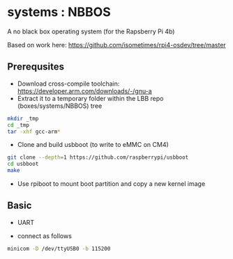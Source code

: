 # systems : NBBOS

A no black box operating system (for the Rapsberry Pi 4b)

Based on work here: https://github.com/isometimes/rpi4-osdev/tree/master

## Prerequsites

- Download cross-compile toolchain: https://developer.arm.com/downloads/-/gnu-a
- Extract it to a temporary folder within the LBB repo (boxes/systems/NBBOS) tree

```bash
mkdir _tmp
cd _tmp
tar -xhf gcc-arm*
```

- Clone and build usbboot (to write to eMMC on CM4)
```bash
git clone --depth=1 https://github.com/raspberrypi/usbboot
cd usbboot
make
```

- Use rpiboot to mount boot partition and copy a new kernel image

## Basic

- UART

- connect as follows
```bash
minicom -D /dev/ttyUSB0 -b 115200
```
